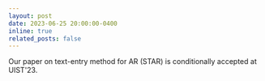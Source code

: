 ```yaml
---
layout: post
date: 2023-06-25 20:00:00-0400
inline: true
related_posts: false
---
```


Our paper on text-entry method for AR (STAR) is conditionally accepted at UIST'23. 

<!---:sparkles: 
After a successful internship, my intern [Taejun](https://taejun13.github.io/) is returning to [KAIST](https://hcil.kaist.ac.kr/).--->

